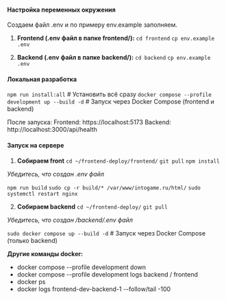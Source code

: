 #### Настройка переменных окружения

Создаем файл .env и по примеру env.example заполняем.

1. **Frontend (.env файл в папке frontend/):**
`cd frontend`
`cp env.example .env`

2. **Backend (.env файл в папке backend/):**
`cd backend`
`cp env.example .env`


#### Локальная разработка

`npm run install:all` # Установить всё сразу
`docker compose --profile development up --build -d` # Запуск через Docker Compose (frontend и backend)
  
После запуска:
Frontend: https://localhost:5173
Backend: http://localhost:3000/api/health

#### Запуск на сервере

1. **Собираем front**
`cd ~/frontend-deploy/frontend/`
`git pull`
`npm install`

_Убедитесь, что создан .env файл_

`npm run build`
`sudo cp -r build/* /var/www/intogame.ru/html/`
`sudo systemctl restart nginx`

2. **Собираем backend**
`cd ~/frontend-deploy/`
`git pull`

_Убедитесь, что создан /backend/.env файл_

`sudo docker compose up --build -d` # Запуск через Docker Compose (только backend)
  

**Другие команды docker:**
- docker compose --profile development down
- docker compose --profile development logs backend / frontend
- docker ps
- docker logs frontend-dev-backend-1 --follow/tail -100